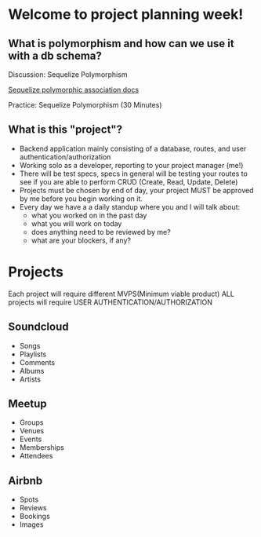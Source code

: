 # Welcome to project planning week!

## What is polymorphism and how can we use it with a db schema?

Discussion: Sequelize Polymorphism

[Sequelize polymorphic association docs](https://sequelize.org/docs/v6/advanced-association-concepts/polymorphic-associations/)

Practice: Sequelize Polymorphism (30 Minutes)

## What is this "project"?

- Backend application mainly consisting of a database, routes, and user authentication/authorization
- Working solo as a developer, reporting to your project manager (me!)
- There will be test specs, specs in general will be testing your routes to see if you are able to perform CRUD (Create, Read, Update, Delete)
- Projects must be chosen by end of day, your project MUST be approved by me before you begin working on it.
- Every day we have a a daily standup where you and I will talk about:
  - what you worked on in the past day
  - what you will work on today
  - does anything need to be reviewed by me?
  - what are your blockers, if any?

# Projects

Each project will require different MVPS(Minimum viable product)
ALL projects will require USER AUTHENTICATION/AUTHORIZATION

## Soundcloud

- Songs
- Playlists
- Comments
- Albums
- Artists

## Meetup

- Groups
- Venues
- Events
- Memberships
- Attendees

## Airbnb

- Spots
- Reviews
- Bookings
- Images
